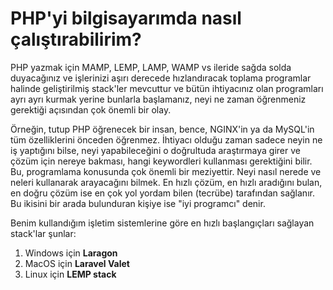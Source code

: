 # PHP'yi bilgisayarımda nasıl çalıştırabilirim?

PHP yazmak için MAMP, LEMP, LAMP, WAMP vs ileride sağda solda duyacağınız ve işlerinizi aşırı derecede hızlandıracak toplama programlar halinde geliştirilmiş stack'ler mevcuttur ve bütün ihtiyacınız olan programları ayrı ayrı kurmak yerine bunlarla başlamanız, neyi ne zaman öğrenmeniz gerektiği açısından çok önemli bir olay. 

Örneğin, tutup PHP öğrenecek bir insan, bence, NGINX'in ya da MySQL'in tüm özelliklerini önceden öğrenmez. İhtiyacı olduğu zaman sadece neyin ne iş yaptığını bilse, neyi yapabileceğini o doğrultuda araştırmaya girer ve çözüm için nereye bakması, hangi keywordleri kullanması gerektiğini bilir. Bu, programlama konusunda çok önemli bir meziyettir. Neyi nasıl nerede ve neleri kullanarak arayacağını bilmek. En hızlı çözüm, en hızlı aradığını bulan, en doğru çözüm ise en çok yol yordam bilen (tecrübe) tarafından sağlanır. Bu ikisini bir arada bulunduran kişiye ise "iyi programcı" denir.

Benim kullandığım işletim sistemlerine göre en hızlı başlangıçları sağlayan stack'lar şunlar:

1. Windows için **Laragon**
2. MacOS için **Laravel Valet**
3. Linux için **LEMP stack**



